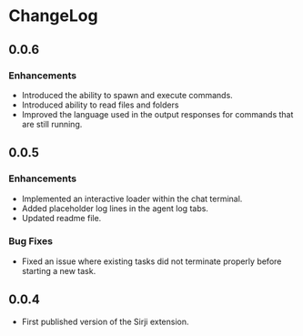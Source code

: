 # ChangeLog

## 0.0.6

### Enhancements
- Introduced the ability to spawn and execute commands.
- Introduced ability to read files and folders
- Improved the language used in the output responses for commands that are still running.

## 0.0.5

### Enhancements
- Implemented an interactive loader within the chat terminal.
- Added placeholder log lines in the agent log tabs.
- Updated readme file.

### Bug Fixes
- Fixed an issue where existing tasks did not terminate properly before starting a new task.

## 0.0.4

- First published version of the Sirji extension.
